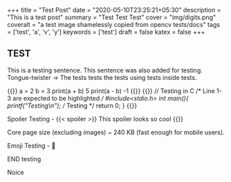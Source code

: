 +++
title = "Test Post"
date = "2020-05-10T23:25:21+05:30"
description = "This is a test post"
summary = "Test Test Test"
cover = "img/digits.png"
coveralt = "a test image shamelessly copied from opencv tests/docs"
tags = ['test', 'a', 'v', 'y']
keywords = ['test']
draft = false
katex = false
+++

## TEST

This is a testing sentence. This sentence was also added for testing. Tongue-twister -> The tests tests the tests using tests inside tests.

{{<prismjs lang="python" command-line='' user="root" host="h2g2" output="4,6">}}
a = 2
b = 3
print(a + b)
5
print(a - b)
-1
{{</prismjs>}}
{{<prismjs lang="c"  line="1,2,3">}}
// Testing in C
/* Line 1-3 are expected to be highlighted */
#include<stdio.h>
int main(){
    printf("Testing\n");
    /* Testing */
    return 0;
}
{{</prismjs>}}

Spoiler Testing -
{{< spoiler  >}}
This spoiler looks so cool
{{</spoiler>}}

Core page size (excluding images) ~ 240 KB (fast enough for mobile users).

Emoji Testing - :100:

END testing

Noice
